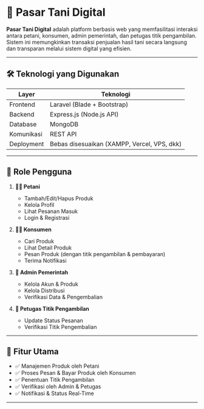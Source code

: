 # 🌾 Pasar Tani Digital

**Pasar Tani Digital** adalah platform berbasis web yang memfasilitasi interaksi antara petani, konsumen, admin pemerintah, dan petugas titik pengambilan. Sistem ini memungkinkan transaksi penjualan hasil tani secara langsung dan transparan melalui sistem digital yang efisien.

---

## 🛠️ Teknologi yang Digunakan

| Layer      | Teknologi                                   |
| ---------- | ------------------------------------------- |
| Frontend   | Laravel (Blade + Bootstrap)                 |
| Backend    | Express.js (Node.js API)                    |
| Database   | MongoDB                                     |
| Komunikasi | REST API                                    |
| Deployment | Bebas disesuaikan (XAMPP, Vercel, VPS, dkk) |

---

## 👥 Role Pengguna

1. **👨‍🌾 Petani**

   - Tambah/Edit/Hapus Produk
   - Kelola Profil
   - Lihat Pesanan Masuk
   - Login & Registrasi

2. **🧑‍🦱 Konsumen**

   - Cari Produk
   - Lihat Detail Produk
   - Pesan Produk (dengan titik pengambilan & pembayaran)
   - Terima Notifikasi

3. **🏢 Admin Pemerintah**

   - Kelola Akun & Produk
   - Kelola Distribusi
   - Verifikasi Data & Pengembalian

4. **🚚 Petugas Titik Pengambilan**
   - Update Status Pesanan
   - Verifikasi Titik Pengembalian

---

## 🔐 Fitur Utama

- ✅ Manajemen Produk oleh Petani
- ✅ Proses Pesan & Bayar Produk oleh Konsumen
- ✅ Penentuan Titik Pengambilan
- ✅ Verifikasi oleh Admin & Petugas
- ✅ Notifikasi & Status Real-Time

---
